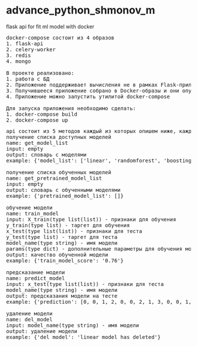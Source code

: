 # advance_python_shmonov_m
flask api for fit ml model with docker 
<pre>
docker-compose состоит из 4 образов
1. flask-api
2. celery-worker
3. redis
4. mongo

В проекте реализовано:
1. работа с БД 
2. Приложение поддерживает вычисления не в рамках Flask-приложения
3. Получившееся приложение собрано в Docker-образы и они опубликованы в DockerHub
4. Приложение можно запустить утилитой docker-compose

Для запуска приложения необходимо сделать:
1. docker-compose build
2. docker-compose up
</pre>

<pre>
api состоит из 5 методов каждый из которых опишем ниже, каждый из методов возвращают словарь
получение списка доступных моделей
name: get_model_list
input: empty
output: словарь с моделями
example: {'model_list': ['linear', 'randomforest', 'boosting']}

получение списка обученных моделей
name: get_pretrained_model_list
input: empty
output: словарь с обученными моделями
example: {'pretrained_model_list': []}

обучение модели
name: train_model
input: X_train(type list(list)) - признаки для обучения
y_train(type list) - таргет для обучения
x_test(type list(list)) - признаки для теста
y_test(type list) - таргет для теста
model_name(type string) - имя модели
params(type dict) - дополнительные параметры для обучения модели
output: качество обученной модели
example: {'train_model_score': '0.76'}

предсказание модели
name: predict_model
input: x_test(type list(list)) - признаки для теста
model_name(type string) - имя модели
output: предсказания модели на тесте
example: {'prediction': [0, 0, 1, 2, 0, 0, 2, 1, 3, 0, 0, 1, 0, 2, 1, 1, 3, 0, 0, 0, 0, 3, 3, 0, 1]}

удаление модели
name: del_model
input: model_name(type string) - имя модели
output: удаление модели
example: {'del model': 'linear model has deleted'}
</pre>
